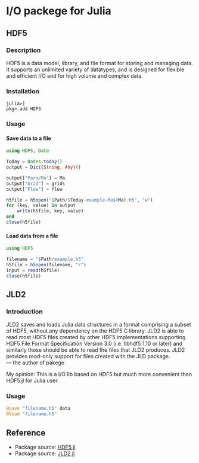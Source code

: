 # I/O packege for Julia

## HDF5

### Description

HDF5 is a data model, library, and file format for storing and managing data. 
It supports an unlimited variety of datatypes, and is designed for flexible and efficient I/O and for high volume and complex data.

### Installation

```
julia>]
pkg> add HDF5
```

### Usage

#### Save data to a file

```julia
using HDF5, Date

Today = Dates.today()
output = Dict{String, Any}()

output["Para/Ma"] = Ma
output["Grid"] = grids
output["Flow"] = flow

h5file = h5open("$Path/$Today-example-Ma$(Ma).h5", "w")
for (key, value) in output
    write(h5file, key, value)
end
close(h5file)
```
#### Load data from a file

```julia
using HDF5

filename = "$Path/example.h5"
h5file = h5open(filename, "r")
input = read(h5file)
close(h5file)
```

## JLD2

### Introduction

JLD2 saves and loads Julia data structures in a format comprising a subset of HDF5, without any dependency on the HDF5 C library. JLD2 is able to read most HDF5 files created by other HDF5 implementations supporting HDF5 File Format Specification Version 3.0 (i.e. libhdf5 1.10 or later) and similarly those should be able to read the files that JLD2 produces. JLD2 provides read-only support for files created with the JLD package.               
— the author of pakege 

My opinion: This is a I/O lib based on HDF5 but much more convenient than HDF5.jl for Julia user.

### Usage

```julia
@save "filename.h5" data
@load "filename.h5"
```

## Reference

- Package source: [HDF5.jl](https://juliaio.github.io/HDF5.jl/stable/)
- Package source: [JLD2.jl](https://github.com/JuliaIO/JLD2.jl)
